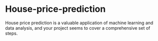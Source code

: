 # House-price-prediction
House price prediction is a valuable application of machine learning and data analysis, and your project seems to cover a comprehensive set of steps.
